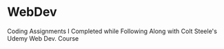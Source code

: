 # WebDev
Coding Assignments I Completed while Following Along with Colt Steele's Udemy Web Dev. Course
